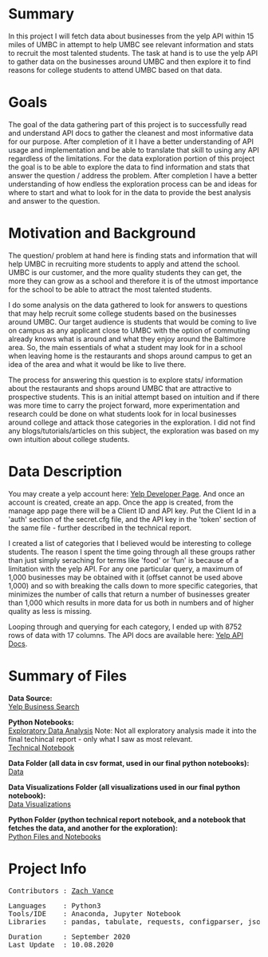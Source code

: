 
# Summary
In this project I will fetch data about businesses from the yelp API within 15 miles of UMBC in attempt to help UMBC see relevant information and stats to recruit the most talented students.  The task at hand is to use the yelp API to gather data on the businesses around UMBC and then explore it to find reasons for college students to attend UMBC based on that data.

# Goals

The goal of the data gathering part of this project is to successfully read and understand API docs to gather the cleanest and most informative data for our purpose.  After completion of it I have a better understanding of API usage and implementation and be able to translate that skill to using any API regardless of the limitations.  For the data exploration portion of this project the goal is to be able to explore the data to find information and stats that answer the question / address the problem.  After completion I have a better understanding of how endless the exploration process can be and ideas for where to start and what to look for in the data to provide the best analysis and answer to the question.

# Motivation and Background

The question/ problem at hand here is finding stats and information that will help UMBC in recruiting more students to apply and attend the school.  UMBC is our customer, and the more quality students they can get, the more they can grow as a school and therefore it is of the utmost importance for the school to be able to attract the most talented students.

I do some analysis on the data gathered to look for answers to questions that may help recruit some college students based on the businesses around UMBC.  Our target audience is students that would be coming to live on campus as any applicant close to UMBC with the option of commuting already knows what is around and what they enjoy around the Baltimore area.  So, the main essentials of what a student may look for in a school when leaving home is the restaurants and shops around campus to get an idea of the area and what it would be like to live there.

The process for answering this question is to explore stats/ information about the restaurants and shops around UMBC that are attractive to prospective students.  This is an initial attempt based on intuition and if there was more time to carry the project forward, more experimentation and research could be done on what students look for in local businesses around college and attack those categories in the exploration.  I did not find any blogs/tutorials/articles on this subject, the exploration was based on my own intuition about college students.

# Data Description
You may create a yelp account here: [Yelp Developer Page](https://www.yelp.com/developers).  And once an account is created, create an app.  Once the app is created, from the manage app page there will be a Client ID and API key.  Put the Client Id in a 'auth' section of the secret.cfg file, and the API key in the 'token' section of the same file - further described in the technical report.

I created a list of categories that I believed would be interesting to college students.  The reason I spent the time going through all these groups rather than just simply seraching for terms like 'food' or 'fun' is because of a limitation with the yelp API.  For any one particular query, a maximum of 1,000 businesses may be obtained with it (offset cannot be used above 1,000) and so with breaking the calls down to more specific categories, that minimizes the number of calls that return a number of businesses greater than 1,000 which results in more data for us both in numbers and of higher quality as less is missing.

Looping through and querying for each category, I ended up with 8752 rows of data with 17 columns.  The API docs are available here: [Yelp API Docs](https://www.yelp.com/developers/documentation/v3/business_search).

# Summary of Files

**Data Source:**
<br>
[Yelp Business Search](https://www.yelp.com/developers/documentation/v3/business_search)

**Python Notebooks:**
<br>
[Exploratory Data Analysis](https://github.com/zvance1/come-to-umbc/blob/master/notebooks/clean-and-explore.ipynb)
Note: Not all exploratory analysis made it into the final techincal report - only what I saw as most relevant.
<br>
[Technical Notebook](https://github.com/zvance1/come-to-umbc/blob/master/notebooks/technical-report.ipynb)

**Data Folder (all data in csv format, used in our final python notebooks):**
<br>
[Data](https://github.com/zvance1/come-to-umbc/tree/master/data)

**Data Visualizations Folder (all visualizations used in our final python notebook):**
<br>
[Data Visualizations](https://github.com/zvance1/come-to-umbc/tree/master/images)

**Python Folder (python technical report notebook, and a notebook that fetches the data, and another for the exploration):**
<br>
[Python Files and Notebooks](https://github.com/zvance1/come-to-umbc/tree/master/notebooks)


# Project Info
<pre>
Contributors : <a href=https://github.com/zvance1>Zach Vance</a>
</pre>

<pre>
Languages    : Python3
Tools/IDE    : Anaconda, Jupyter Notebook
Libraries    : pandas, tabulate, requests, configparser, json, csv
</pre>

<pre>
Duration     : September 2020
Last Update  : 10.08.2020
</pre>